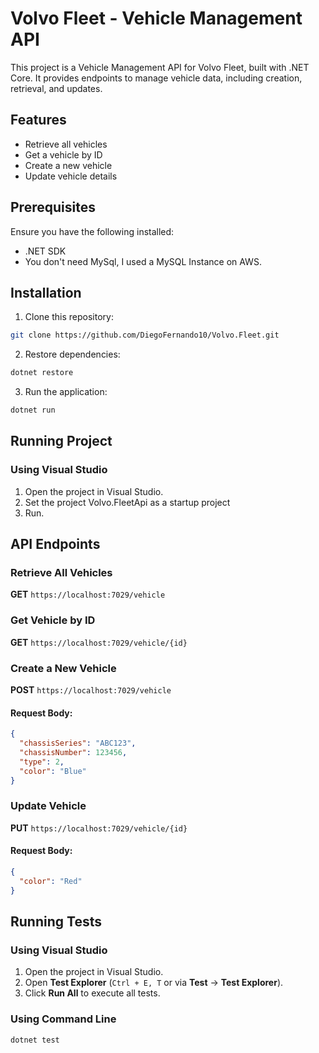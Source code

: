 ﻿# Volvo Fleet - Vehicle Management API

This project is a Vehicle Management API for Volvo Fleet, built with .NET Core. It provides endpoints to manage vehicle data, including creation, retrieval, and updates.

## Features
- Retrieve all vehicles
- Get a vehicle by ID
- Create a new vehicle
- Update vehicle details

## Prerequisites
Ensure you have the following installed:
- .NET SDK
- You don't need MySql, I used a MySQL Instance on AWS.

## Installation
1. Clone this repository:
```sh
git clone https://github.com/DiegoFernando10/Volvo.Fleet.git
```
2. Restore dependencies:
```sh
dotnet restore
```
3. Run the application:
```sh
dotnet run
```

## Running Project
### Using Visual Studio
1. Open the project in Visual Studio.
2. Set the project Volvo.FleetApi as a startup project
3. Run.

## API Endpoints

### Retrieve All Vehicles
**GET** `https://localhost:7029/vehicle`

### Get Vehicle by ID
**GET** `https://localhost:7029/vehicle/{id}`

### Create a New Vehicle
**POST** `https://localhost:7029/vehicle`
#### Request Body:
```json
{
  "chassisSeries": "ABC123",
  "chassisNumber": 123456,
  "type": 2,
  "color": "Blue"
}
```

### Update Vehicle
**PUT** `https://localhost:7029/vehicle/{id}`
#### Request Body:
```json
{
  "color": "Red"
}
```

## Running Tests
### Using Visual Studio
1. Open the project in Visual Studio.
2. Open **Test Explorer** (`Ctrl + E, T` or via **Test** → **Test Explorer**).
3. Click **Run All** to execute all tests.

### Using Command Line
```sh
dotnet test
```


